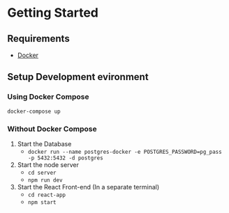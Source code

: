 # Getting Started

## Requirements

- [Docker](https://www.docker.com/get-started)

## Setup Development evironment

### Using Docker Compose

`docker-compose up`

### Without Docker Compose

1. Start the Database
   - `docker run --name postgres-docker -e POSTGRES_PASSWORD=pg_pass -p 5432:5432 -d postgres`
2. Start the node server
   - `cd server`
   - `npm run dev`
3. Start the React Front-end (In a separate terminal)
   - `cd react-app`
   - `npm start`
